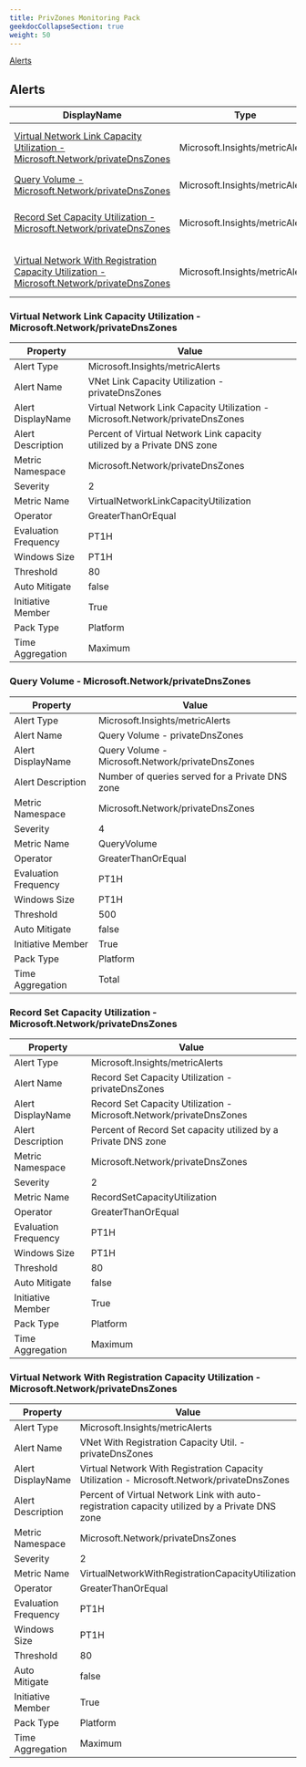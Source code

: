 ```yaml
---
title: PrivZones Monitoring Pack
geekdocCollapseSection: true
weight: 50
---
```

[Alerts](#alerts)

## Alerts

|DisplayName|Type|Description|
|---|---|---|
|[Virtual Network Link Capacity Utilization - Microsoft.Network/privateDnsZones](#virtual-network-link-capacity-utilization---microsoftnetworkprivatednszones)|Microsoft.Insights/metricAlerts|VNet Link Capacity Utilization - privateDnsZones|
|[Query Volume - Microsoft.Network/privateDnsZones](#query-volume---microsoftnetworkprivatednszones)|Microsoft.Insights/metricAlerts|Query Volume - privateDnsZones|
|[Record Set Capacity Utilization - Microsoft.Network/privateDnsZones](#record-set-capacity-utilization---microsoftnetworkprivatednszones)|Microsoft.Insights/metricAlerts|Record Set Capacity Utilization - privateDnsZones|
|[Virtual Network With Registration Capacity Utilization - Microsoft.Network/privateDnsZones](#virtual-network-with-registration-capacity-utilization---microsoftnetworkprivatednszones)|Microsoft.Insights/metricAlerts|VNet With Registration Capacity Util. - privateDnsZones|

### Virtual Network Link Capacity Utilization - Microsoft.Network/privateDnsZones

|Property | Value |
|---|---|
|Alert Type                    | Microsoft.Insights/metricAlerts |
|Alert Name                    |VNet Link Capacity Utilization - privateDnsZones|
|Alert DisplayName             |Virtual Network Link Capacity Utilization - Microsoft.Network/privateDnsZones|
|Alert Description             |Percent of Virtual Network Link capacity utilized by a Private DNS zone|
|Metric Namespace             |Microsoft.Network/privateDnsZones|
|Severity                    |2|
|Metric Name                  |VirtualNetworkLinkCapacityUtilization|
|Operator                     |GreaterThanOrEqual|
|Evaluation Frequency       |PT1H|
|Windows Size                |PT1H|
|Threshold                 |80|
|Auto Mitigate              |false|
|Initiative Member             |True|
|Pack Type                     |Platform|
|Time Aggregation              |Maximum|

### Query Volume - Microsoft.Network/privateDnsZones

|Property | Value |
|---|---|
|Alert Type                    | Microsoft.Insights/metricAlerts |
|Alert Name                    |Query Volume - privateDnsZones|
|Alert DisplayName             |Query Volume - Microsoft.Network/privateDnsZones|
|Alert Description             |Number of queries served for a Private DNS zone|
|Metric Namespace             |Microsoft.Network/privateDnsZones|
|Severity                    |4|
|Metric Name                  |QueryVolume|
|Operator                     |GreaterThanOrEqual|
|Evaluation Frequency       |PT1H|
|Windows Size                |PT1H|
|Threshold                 |500|
|Auto Mitigate              |false|
|Initiative Member             |True|
|Pack Type                     |Platform|
|Time Aggregation              |Total|

### Record Set Capacity Utilization - Microsoft.Network/privateDnsZones

|Property | Value |
|---|---|
|Alert Type                    | Microsoft.Insights/metricAlerts |
|Alert Name                    |Record Set Capacity Utilization - privateDnsZones|
|Alert DisplayName             |Record Set Capacity Utilization - Microsoft.Network/privateDnsZones|
|Alert Description             |Percent of Record Set capacity utilized by a Private DNS zone|
|Metric Namespace             |Microsoft.Network/privateDnsZones|
|Severity                    |2|
|Metric Name                  |RecordSetCapacityUtilization|
|Operator                     |GreaterThanOrEqual|
|Evaluation Frequency       |PT1H|
|Windows Size                |PT1H|
|Threshold                 |80|
|Auto Mitigate              |false|
|Initiative Member             |True|
|Pack Type                     |Platform|
|Time Aggregation              |Maximum|

### Virtual Network With Registration Capacity Utilization - Microsoft.Network/privateDnsZones

|Property | Value |
|---|---|
|Alert Type                    | Microsoft.Insights/metricAlerts |
|Alert Name                    |VNet With Registration Capacity Util. - privateDnsZones|
|Alert DisplayName             |Virtual Network With Registration Capacity Utilization - Microsoft.Network/privateDnsZones|
|Alert Description             |Percent of Virtual Network Link with auto-registration capacity utilized by a Private DNS zone|
|Metric Namespace             |Microsoft.Network/privateDnsZones|
|Severity                    |2|
|Metric Name                  |VirtualNetworkWithRegistrationCapacityUtilization|
|Operator                     |GreaterThanOrEqual|
|Evaluation Frequency       |PT1H|
|Windows Size                |PT1H|
|Threshold                 |80|
|Auto Mitigate              |false|
|Initiative Member             |True|
|Pack Type                     |Platform|
|Time Aggregation              |Maximum|
